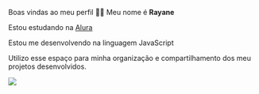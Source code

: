 Boas vindas ao meu perfil 💜💜
Meu nome é **Rayane** 

Estou estudando na [Alura](https://www.alura.com.br)

Estou me desenvolvendo na linguagem JavaScript

Utilizo esse espaço para minha organização e compartilhamento dos meu projetos desenvolvidos.

![](https://media1.tenor.com/m/dHGuvmLO888AAAAC/plceinthisworld-taylor-swift-reaction.gif)


